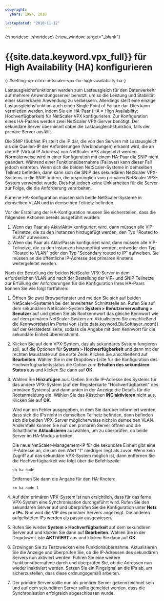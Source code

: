 ```yaml
---
copyright:
  years: 1994, 2018

lastupdated: "2018-11-12"
---
```


{:shortdesc: .shortdesc}
{:new_window: target="_blank"}

# {{site.data.keyword.vpx_full}} für High Availability (HA) konfigurieren
{: #setting-up-citrix-netscaler-vpx-for-high-availability-ha-}

Lastausgleichsfunktionen werden zum Lastausgleich für den Datenverkehr auf mehrere Anwendungsserver benutzt, um so die Leistung und Stabilität einer skalierbaren Anwendung zu verbessern. Allerdings stellt eine einzige Lastausgleichsfunktion auch einen Single Point of Failure dar. Dies kann vermieden werden, indem Sie ein HA-Paar (HA = High Availability; Hochverfügbarkeit) für NetScaler VPX konfigurieren. Zur Konfiguration eines HA-Paares werden zwei NetScaler VPX-Server benötigt. Der sekundäre Server übernimmt dabei die Lastausgleichsfunktion, falls der primäre Server ausfällt. 

Die SNIP (SubNet IP) stellt die IP dar, die von den Servern mit Lastausgleich als die Quellen-IP der Anforderungen (Verbindungen) erkannt wird, die an die VIP (Virtual IP Address) von NetScaler VPX abgesetzt werden. Normalerweise wird in einer Konfiguration mit einem HA-Paar die SNIP nicht geändert. Während einer Funktionsübernahme (Failover) kann dieser Fall jedoch eintreten. Wenn sich die beiden NetScaler-Systeme in demselben Teilnetz befinden, dann kann sich die SNIP des sekundären NetScaler VPX-Systems in die SNIP ändern, die ursprünglich vom primären NetScaler VPX-System verwendet wurde. Dies hat jedoch keine Unklarheiten für die Server zur Folge, die die Anforderung verarbeiten.

Für eine HA-Konfiguration müssen sich beide NetScaler-Systeme in demselben VLAN und in demselben Teilnetz befinden.

Vor der Erstellung der HA-Konfiguration müssen Sie sicherstellen, dass die folgenden Aktionen bereits ausgeführt wurden:

1. Wenn das Paar als Aktiv/Aktiv konfiguriert wird, dann müssen alle VIP-Teilnetze, die zu den Instanzen hinzugefügt werden, den Typ "Routed to VLAN" aufweisen.
2. Wenn das Paar als Aktiv/Passiv konfiguriert wird, dann müssen alle VIP-Teilnetze, die zu den Instanzen hinzugefügt werden, entweder den Typ "Routed to VLAN" oder den Typ "Secondary routed to IP" aufweisen. Sie müssen an die öffentliche IP-Adresse des primären Knotens weitergeleitet werden.

Nach der Bestellung der beiden NetScaler VPX-Server in dem erforderlichen VLAN und nach der Bestellung der VIP- und SNIP-Teilnetze zur Erfüllung der Anforderungen für die Konfiguration Ihres HA-Paars können Sie wie folgt fortfahren:

1. Öffnen Sie zwei Browserfenster und melden Sie sich auf beiden NetScaler-Systemen bei der erweiterten Schnittstelle an. Rufen Sie auf dem sekundären NetScaler-System **System > Benutzerverwaltung > Benutzer** auf und geben Sie als Rootkennwort das gleiche Kennwort wie auf dem primären NetScaler-System an. Aktualisieren Sie anschließend die Kennwortdatei im Portal von {{site.data.keyword.BluSoftlayer_notm}} auf der Gerätedetailseite, sodass die Angabe mit dem Kennwort für die sekundäre Einheit übereinstimmt.

2. Klicken Sie auf dem VPX-System, das als sekundäres System fungieren soll, auf die Optionen für **System > Hochverfügbarkeit** und dann mit der rechten Maustaste auf die erste Zeile. Klicken Sie anschließend auf **Bearbeiten**. Wählen Sie in der Dropdown-Liste für die Konfiguration des Hochverfügbarkeitsstatus die Option zum **Erhalten des sekundären Status** aus und klicken Sie dann auf **OK**.

3. Wählen Sie **Hinzufügen** aus. Geben Sie die IP-Adresse des Systems für das andere VPX-System (auf der Registerkarte "Hochverfügbarkeit" des primären Systems) und dann unten in der Anzeige die Details für die Rootanmeldung ein. Wählen Sie das Kästchen **INC aktivieren** nicht aus. Klicken Sie auf **OK**. 
	
	Wird nun ein Fehler ausgegeben, in dem Sie darüber informiert werden, dass sich die IPs nicht in demselben Teilnetz befinden, dann befinden sich die beiden VPX-Server möglicherweise nicht in demselben VLAN. Andernfalls können Sie nun den primären Server öffnen und die Schaltfläche **Aktualisieren** auswählen, um zu überprüfen, ob beide Server im HA-Modus arbeiten. 

	Die neue NetScaler-Management-IP für die sekundäre Einheit gibt eine IP-Adresse an, die um den Wert "1" niedriger liegt als zuvor. Wenn kein Zugriff auf das sekundäre VPX-System möglich ist, dann entfernen Sie die Hochverfügbarkeit wie folgt über die Befehlszeile:

	`sh ha node`

	Entfernen Sie dann die Angabe für den HA-Knoten:
	
	`rm ha node 1`

4. Auf dem primären VPX-System ist nun ersichtlich, dass für das ferne VPX-System eine Synchronisation durchgeführt wird. Rufen Sie den sekundären Server auf und überprüfen Sie die Konfiguration unter **Netz > IPs**. Nun wird die VIP des primärer Servers angezeigt. Die anderen aufgelisteten IPs werden als passiv ausgewiesen.

6. Rufen Sie wieder **System > Hochverfügbarkeit** auf dem sekundären Server auf und klicken Sie dann auf **Bearbeiten**. Wählen Sie in der Dropdown-Liste **AKTIVIERT** aus und klicken Sie dann auf **OK**.

7. Erzwingen Sie zu Testzwecken eine Funktionsübernahme. Aktualisieren Sie die Anzeige und überprüfen Sie, ob die IP-Adressen des sekundären Servers nun aktiviert werden. Führen Sie eine weitere Funktionsübernahme durch und überprüfen Sie, ob die Adressen nun wieder inaktiviert werden. Setzen Sie ein Pingsignal an die IPs ab, um sicherzustellen, dass diese ordnungsgemäß arbeiten.

8. Der primäre Server sollte nun als primärer Server gekennzeichnet sein und auf dem sekundären Server sollte gemeldet werden, dass die Synchronisation erfolgreich abgeschlossen wurde.
